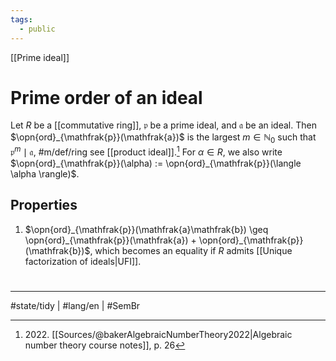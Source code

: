 ```yaml
---
tags:
  - public
---
```

[[Prime ideal]]
# Prime order of an ideal

Let $R$ be a [[commutative ring]], $\mathfrak{p}$ be a prime ideal, and $\mathfrak{a}$ be an ideal.
Then $\opn{ord}_{\mathfrak{p}}(\mathfrak{a})$ is the largest $m \in \mathbb{N}_{0}$ such that $\mathfrak{p}^m \mid \mathfrak{a}$, #m/def/ring 
see [[product ideal]].[^2022]
For $\alpha \in R$, we also write $\opn{ord}_{\mathfrak{p}}(\alpha) := \opn{ord}_{\mathfrak{p}}(\langle \alpha \rangle)$.

  [^2022]: 2022\. [[Sources/@bakerAlgebraicNumberTheory2022|Algebraic number theory course notes]], p. 26

## Properties

1. $\opn{ord}_{\mathfrak{p}}(\mathfrak{a}\mathfrak{b}) \geq \opn{ord}_{\mathfrak{p}}(\mathfrak{a}) + \opn{ord}_{\mathfrak{p}}(\mathfrak{b})$, which becomes an equality if $R$ admits [[Unique factorization of ideals|UFI]].

#
---
#state/tidy | #lang/en | #SemBr
